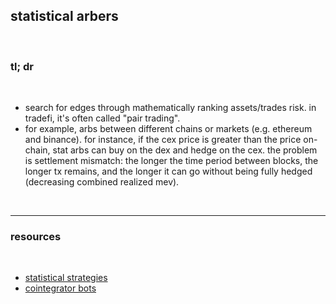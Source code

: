 ## statistical arbers

<br>

### tl; dr

<br>

* search for edges through mathematically ranking assets/trades risk. in tradefi, it's often called "pair trading".
* for example, arbs between different chains or markets (e.g. ethereum and binance). for instance, if the cex price is greater than the price on-chain, stat arbs can buy on the dex and hedge on the cex. the problem is settlement mismatch: the longer the time period between blocks, the longer tx remains, and the longer it can go without being fully hedged (decreasing combined realized mev).



<br>

---

### resources

<br>

* [statistical strategies](https://github.com/go-outside-labs/mev-toolkit/tree/main/MEV_strategies/statistical)
* [cointegrator bots](https://github.com/go-outside-labs/blockchain-science-py)

